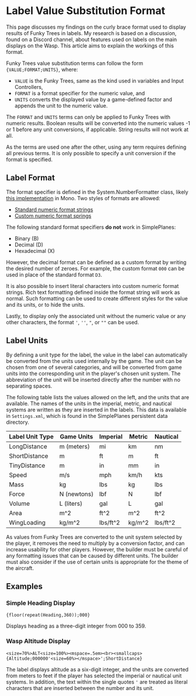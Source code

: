 # Label Value Substitution Format

This page discusses my findings on the curly brace format used to display results of Funky Trees in labels. My research is based on a discussion, found on a Discord channel, about features used on labels on the main displays on the Wasp. This article aims to explain the workings of this format.

Funky Trees value substitution terms can follow the form `{VALUE;FORMAT;UNITS}`, where:

- `VALUE` is the Funky Trees, same as the kind used in variables and Input Controllers,
- `FORMAT` is a format specifier for the numeric value, and
- `UNITS` converts the displayed value by a game-defined factor and appends the unit to the numeric value.

The `FORMAT` and `UNITS` terms can only be applied to Funky Trees with numeric results. Boolean results will be converted into the numeric values -1 or 1 before any unit conversions, if applicable. String results will not work at all.

As the terms are used one after the other, using any term requires defining all previous terms. It is only possible to specify a unit conversion if the format is specified.

## Label Format

The format specifier is defined in the System.NumberFormatter class, likely [this implementation](https://github.com/mono/mono/blob/main/mcs/class/corlib/System/NumberFormatter.cs) in Mono. Two styles of formats are allowed:

- [Standard numeric format strings](https://learn.microsoft.com/en-us/dotnet/standard/base-types/standard-numeric-format-strings)
- [Custom numeric format springs](https://learn.microsoft.com/en-us/dotnet/standard/base-types/custom-numeric-format-strings)

The following standard format specifiers **do not** work in SimplePlanes:

- Binary (B)
- Decimal (D)
- Hexadecimal (X)

However, the decimal format can be defined as a custom format by writing the desired number of zeroes. For example, the custom format `000` can be used in place of the standard format `D3`.

It is also possible to insert literal characters into custom numeric format strings. Rich text formatting defined inside the format string will work as normal. Such formatting can be used to create different styles for the value and its units, or to hide the units.

Lastly, to display only the associated unit without the numeric value or any other characters, the format `'`, `''`, `"`, or `""` can be used.

## Label Units

By defining a unit type for the label, the value in the label can automatically be converted from the units used internally by the game. The unit can be chosen from one of several categories, and will be converted from game units into the corresponding unit in the player's chosen unit system. The abbreviation of the unit will be inserted directly after the number with no separating spaces.

The following table lists the values allowed on the left, and the units that are available. The names of the units in the imperial, metric, and nautical systems are written as they are inserted in the labels. This data is available in `Settings.xml`, which is found in the SimplePlanes persistent data directory.

| Label Unit Type | Game Units | Imperial | Metric | Nautical |
| --- | --- | --- | --- | --- |
| LongDistance | m (meters) | mi | km | nm |
| ShortDistance | m | ft | m | ft |
| TinyDistance | m | in | mm | in |
| Speed | m/s | mph | km/h | kts |
| Mass | kg | lbs | kg | lbs |
| Force | N (newtons) | lbf | N | lbf |
| Volume | L (liters) | gal | L | gal |
| Area | m^2 | ft^2 | m^2 | ft^2 |
| WingLoading | kg/m^2 | lbs/ft^2 | kg/m^2 | lbs/ft^2 |

As values from Funky Trees are converted to the unit system selected by the player, it removes the need to multiply by a conversion factor, and can increase usability for other players. However, the builder must be careful of any formatting issues that can be caused by different units. The builder must also consider if the use of certain units is appropriate for the theme of the aircraft.

## Examples

### Simple Heading Display

`{floor(repeat(Heading,360));000}`

Displays heading as a three-digit integer from 000 to 359.

### Wasp Altitude Display

`<size=70%>ALT<size=100%><mspace=.5em><br><smallcaps>{Altitude;000000'<size=60%></mspace>';ShortDistance}`

The label displays altitude as a six-digit integer, and the units are converted from meters to feet if the player has selected the imperial or nautical unit systems. In addition, the text within the single quotes `'` are treated as literal characters that are inserted between the number and its unit.
